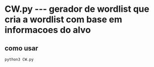 # CW.py --- gerador de wordlist que cria a wordlist com base em informacoes do alvo

## como usar
```bash
python3 CW.py
```
